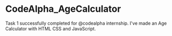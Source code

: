 # CodeAlpha_AgeCalculator
Task 1 successfully completed for @codealpha internship. I've made an Age Calculator with HTML CSS and JavaScript. 

